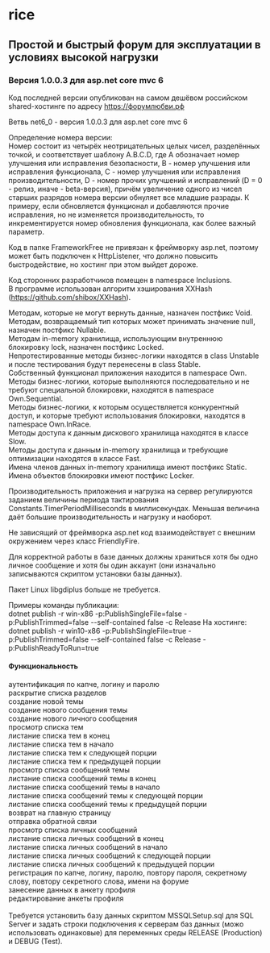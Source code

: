 # rice

## Простой и быстрый форум для эксплуатации в условиях высокой нагрузки

### Версия 1.0.0.3 для asp.net core mvc 6

Код последней версии опубликован на самом дешёвом российском shared-хостинге по адресу <a href="https://форумлюбви.рф">https://форумлюбви.рф</a>

Ветвь net6_0 - версия 1.0.0.3 для asp.net core mvc 6<br>

Определение номера версии:<br>
Номер состоит из четырёх неотрицательных целых чисел, разделённых точкой, и соответствует шаблону A.B.C.D, где A обозначает номер улучшения или исправления безопасности, B - номер улучшения или исправления функционала, С - номер улучшения или исправления производительности, D - номер прочих улучшений и исправлений (D = 0 - релиз, иначе - beta-версия), причём увеличение одного из чисел старших разрядов номера версии обнуляет все младшие разрады. К примеру, если обновляется функционал и добавляются прочие исправления, но не изменяется производительность, то инкрементируется номер обновления функционала, как более важный параметр.<br>

Код в папке FrameworkFree не привязан к фреймворку asp.net, поэтому может быть подключен к HttpListener, что должно повысить быстродействие, но хостинг при этом выйдет дороже.<br>

Код сторонних разработчиков помещен в namespace Inclusions.<br>
В программе использован алгоритм хэширования XXHash (<a href="https://github.com/shibox/XXHash">https://github.com/shibox/XXHash</a>).<br>

Методам, которые не могут вернуть данные, назначен постфикс Void.<br>
Методам, возвращаемый тип которых может принимать значение null, назначен постфикс Nullable.<br>
Методам in-memory хранилища, использующим внутреннюю блокировку lock, назначен постфикс Locked.<br>
Непротестированные методы бизнес-логики находятся в class Unstable и после тестирования будут перенесены в class Stable.<br>
Собственный функционал приложения находится в namespace Own.<br>
Методы бизнес-логики, которые выполняются последовательно и не требуют специальной блокировки, находятся в namespace Own.Sequential.<br>
Методы бизнес-логики, к которым осуществляется конкурентный доступ, и которые требуют использования блокировки, находятся в namespace Own.InRace.<br>
Методы доступа к данным дискового хранилища находятся в классе Slow.<br>
Методы доступа к данным in-memory хранилища и требующие оптимизации находятся в классе Fast.<br>
Имена членов данных in-memory хранилища имеют постфикс Static.<br>
Имена объектов блокировки имеют постфикс Locker.<br>

Производительность приложения и нагрузка на сервер регулируются заданием величины периода тактирования Constants.TimerPeriodMilliseconds в миллисекундах. Меньшая величина даёт большие производительность и нагрузку и наоборот.<br>

Не зависящий от фреймворка asp.net код взаимодействует с внешним окружением через класс FriendlyFire.<br>

Для корректной работы в базе данных должны храниться хотя бы одно личное сообщение и хотя бы один аккаунт (они изначально записываются скриптом установки базы данных).

Пакет Linux libgdiplus больше не требуется.

Примеры команды публикации: <br>
dotnet publish -r win-x86 -p:PublishSingleFile=false -p:PublishTrimmed=false --self-contained false -c Release
На хостинге: dotnet publish -r win10-x86 -p:PublishSingleFile=true -p:PublishTrimmed=false --self-contained false -c Release -p:PublishReadyToRun=true

#### Функциональность 
аутентификация по капче, логину и паролю<br>
раскрытие списка разделов<br>
создание новой темы<br>
создание нового сообщения темы<br>
создание нового личного сообщения<br>
просмотр списка тем<br>
листание списка тем в конец<br>
листание списка тем в начало<br>
листание списка тем к следующей порции<br>
листание списка тем к предыдущей порции<br>
просмотр списка сообщений темы<br>
листание списка сообщений темы в конец<br>
листание списка сообщений темы в начало<br>
листание списка сообщений темы к следующей порции<br>
листание списка сообщений темы к предыдущей порции<br>
возврат на главную страницу<br>
отправка обратной связи<br>
просмотр списка личных сообщений<br>
листание списка личных сообщений в конец<br>
листание списка личных сообщений в начало<br>
листание списка личных сообщений к следующей порции<br>
листание списка личных сообщений к предыдущей порции<br>
регистрация по капче, логину, паролю, повтору пароля, секретному слову, повтору секретного слова, имени на форуме<br>
занесение данных в анкету профиля<br>
редактирование анкеты профиля<br>
<br>
Требуется установить базу данных скриптом MSSQLSetup.sql для SQL Server и задать строки подключения к серверам баз данных (можо использовать одинаковые) для переменных среды RELEASE (Production) и DEBUG (Test).
